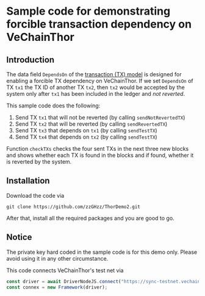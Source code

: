 # Sample code for demonstrating forcible transaction dependency on VeChainThor

## Introduction
The data field `DependsOn` of the [transaction (TX) model]() is designed for enabling a forcible TX dependency on VeChainThor. If we set `DependsOn` of TX `tx1` the TX ID of another TX `tx2`, then `tx2` would be accepted by the system only after `tx1` has been included in the ledger and *not reverted*.

This sample code does the following:

1. Send TX `tx1` that will not be reverted (by calling `sendNotRevertedTX`)
2. Send TX `tx2` that will be reverted (by calling `sendRevertedTX`)
3. Send TX `tx3` that depends on `tx1` (by calling `sendTestTX`)
4. Send TX `tx4` that depends on `tx2` (by calling `sendTestTX`)

Function `checkTXs` checks the four sent TXs in the next three new blocks and shows whether each TX is found in the blocks and if found, whether it is reverted by the system.

## Installation
Download the code via

`git clone https://github.com/zzGHzz/ThorDemo2.git`

After that, install all the required packages and you are good to go. 

## Notice
The private key hard coded in the sample code is for this demo only. Please avoid using it in any other circumstance. 

This code connects VeChainThor's test net via

```typescript
const driver = await DriverNodeJS.connect("https://sync-testnet.vechain.org");
const connex = new Framework(driver);
```